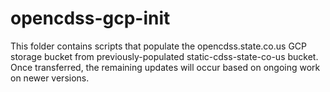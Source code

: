 # opencdss-gcp-init #

This folder contains scripts that populate the opencdss.state.co.us GCP storage bucket
from previously-populated static-cdss-state-co-us bucket.
Once transferred, the remaining updates will occur based on ongoing work on newer versions.
